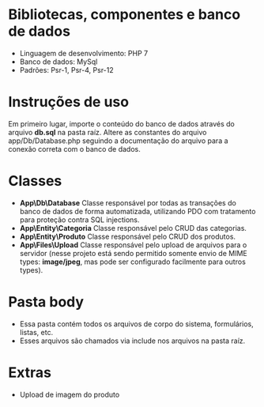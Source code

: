 # Bibliotecas, componentes e banco de dados
- Linguagem de desenvolvimento: PHP 7
- Banco de dados: MySql
- Padrões: Psr-1, Psr-4, Psr-12

# Instruções de uso
Em primeiro lugar, importe o conteúdo do banco de dados através do arquivo **db.sql** na pasta raíz.
Altere as constantes do arquivo app/Db/Database.php seguindo a documentação do arquivo para a conexão correta com o banco de dados.

# Classes
- **App\Db\Database** Classe responsável por todas as transações do banco de dados de forma automatizada, utilizando PDO com tratamento para proteção contra SQL injections.
- **App\Entity\Categoria** Classe responsável pelo CRUD das categorias.
- **App\Entity\Produto** Classe responsável pelo CRUD dos produtos.
- **App\Files\Upload** Classe responsável pelo upload de arquivos para o servidor (nesse projeto está sendo permitido somente envio de MIME types: **image/jpeg**, mas pode ser configurado facilmente para outros types).

# Pasta body
- Essa pasta contém todos os arquivos de corpo do sistema, formulários, listas, etc.
- Esses arquivos são chamados via include nos arquivos na pasta raíz.

# Extras
- Upload de imagem do produto
